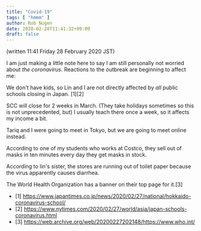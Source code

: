 ```yaml
---
title: "Covid-19"
tags: [ "hmmm" ]
author: Rob Nugen
date: 2020-02-28T11:41:32+09:00
draft: false
---
```


(written 11:41 Friday 28 February 2020 JST)

I am just making a little note here to say I am still personally not
worried about *the coronavirus*.  Reactions to the outbreak are
beginning to affect me:

We don't have kids, so Lin and I are not directly affected by *all* public
schools closing in Japan. [1][2]

SCC will close for 2 weeks in March.  (They take holidays sometimes so
this is not unprecedented, but) I usually teach there once a week, so
it affects my income a bit.

Tariq and I were going to meet in Tokyo, but we are going to meet
online instead.

According to one of my students who works at Costco, they sell out of
masks in ten minutes every day they get masks in stock.

According to lin's sister, the stores are running out of toilet paper
because the virus apparently causes diarrhea.

The World Health Organization has a banner on their top page for it.[3]

* [1] https://www.japantimes.co.jp/news/2020/02/27/national/hokkaido-coronavirus-school/
* [2] https://www.nytimes.com/2020/02/27/world/asia/japan-schools-coronavirus.html
* [3] https://web.archive.org/web/20200227202148/https://www.who.int/

